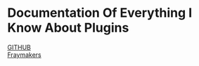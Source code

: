 # Documentation Of Everything I Know About Plugins
 
[GITHUB](/howtobasic%20-%20how%20to%20create%20a%20fraytools%20plugin/mySecondMarkdownFile)
<br>
[Fraymakers](https://store.steampowered.com/app/1420350/Fraymakers/)